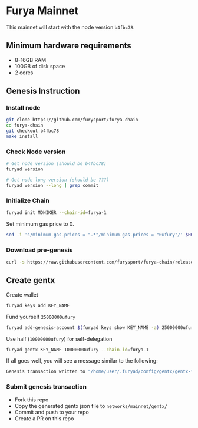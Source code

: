 # Furya Mainnet

This mainnet will start with the node version `b4fbc78`.

## Minimum hardware requirements

- 8-16GB RAM
- 100GB of disk space
- 2 cores

## Genesis Instruction

### Install node

```bash
git clone https://github.com/furysport/furya-chain
cd furya-chain
git checkout b4fbc78
make install
```

### Check Node version

```bash
# Get node version (should be b4fbc78)
furyad version

# Get node long version (should be ???)
furyad version --long | grep commit
```

### Initialize Chain

```bash
furyad init MONIKER --chain-id=furya-1
```

Set minimum gas price to 0.

```bash
sed -i 's/minimum-gas-prices = ".*"/minimum-gas-prices = "0ufury"/' $HOME/.furyad/config/app.toml
```

### Download pre-genesis

```bash
curl -s https://raw.githubusercontent.com/furysport/furya-chain/release/v1.0.x/networks/mainnet/pre-genesis.json > ~/.furyad/config/genesis.json
```

## Create gentx

Create wallet

```bash
furyad keys add KEY_NAME
```

Fund yourself `25000000ufury`

```bash
furyad add-genesis-account $(furyad keys show KEY_NAME -a) 25000000ufury
```

Use half (`10000000ufury`) for self-delegation

```bash
furyad gentx KEY_NAME 10000000ufury --chain-id=furya-1
```

If all goes well, you will see a message similar to the following:

```bash
Genesis transaction written to "/home/user/.furyad/config/gentx/gentx-******.json"
```

### Submit genesis transaction

- Fork this repo
- Copy the generated gentx json file to `networks/mainnet/gentx/`
- Commit and push to your repo
- Create a PR on this repo
